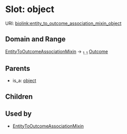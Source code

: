 
# Slot: object




URI: [biolink:entity_to_outcome_association_mixin_object](https://w3id.org/biolink/vocab/entity_to_outcome_association_mixin_object)


## Domain and Range

[EntityToOutcomeAssociationMixin](EntityToOutcomeAssociationMixin.md) &#8594;  <sub>1..1</sub> [Outcome](Outcome.md)

## Parents

 *  is_a: [object](object.md)

## Children


## Used by

 * [EntityToOutcomeAssociationMixin](EntityToOutcomeAssociationMixin.md)
